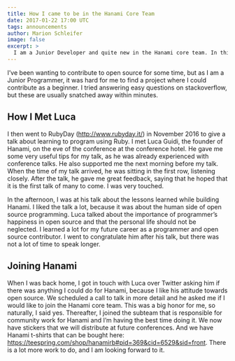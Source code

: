 ```yaml
---
title: How I came to be in the Hanami Core Team
date: 2017-01-22 17:00 UTC
tags: announcements
author: Marion Schleifer
image: false
excerpt: >
  I am a Junior Developer and quite new in the Hanami core team. In this blog post, I want to tell you how I came to be there.
---
```


I’ve been wanting to contribute to open source for some time, but as I am a Junior Programmer, it was hard for me to find a project where I could contribute as a beginner. I tried answering easy questions on stackoverflow, but these are usually snatched away within minutes.

## How I Met Luca

I then went to RubyDay (http://www.rubyday.it/) in November 2016 to give a talk about learning to program using Ruby. I met Luca Guidi, the founder of Hanami, on the eve of the conference at the conference hotel. He gave me some very useful tips for my talk, as he was already experienced with conference talks. He also supported me the next morning before my talk. When the time of my talk arrived, he was sitting in the first row, listening closely. After the talk, he gave me great feedback, saying that he hoped that it is the first talk of many to come. I was very touched.

In the afternoon, I was at his talk about the lessons learned while building Hanami. I liked the talk a lot, because it was about the human side of open source programming. Luca talked about the importance of programmer’s happiness in open source and that the personal life should not be neglected. I learned a lot for my future career as a programmer and open source contributor. I went to congratulate him after his talk, but there was not a lot of time to speak longer.

## Joining Hanami

When I was back home, I got in touch with Luca over Twitter asking him if there was anything I could do for Hanami, because I like his attitude towards open source. We scheduled a call to talk in more detail and he asked me if I would like to join the Hanami core team. This was a big honor for me, so naturally, I said yes. Thereafter, I joined the subteam that is responsible for community work for Hanami and I’m having the best time doing it. We now have stickers that we will distribute at future conferences. And we have Hanami t-shirts that can be bought here: https://teespring.com/shop/hanamirb#pid=369&cid=6529&sid=front. There is a lot more work to do, and I am looking forward to it.